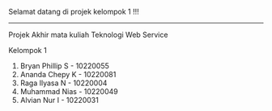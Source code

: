Selamat datang di projek kelompok 1 !!!

---------------------------------------

Projek Akhir mata kuliah Teknologi Web Service

Kelompok 1
1. Bryan Phillip S - 10220055
2. Ananda Chepy K - 10220081
3. Raga Ilyasa N - 10220004
4. Muhammad Nias - 10220049
5. Alvian Nur I - 10220031
